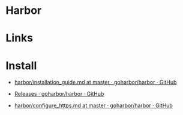# Harbor

# Links



# Install

* [harbor/installation_guide.md at master · goharbor/harbor · GitHub](https://github.com/goharbor/harbor/blob/master/docs/installation_guide.md)
* [Releases · goharbor/harbor · GitHub](https://github.com/goharbor/harbor/releases)

* [harbor/configure_https.md at master · goharbor/harbor · GitHub](https://github.com/goharbor/harbor/blob/master/docs/configure_https.md)



